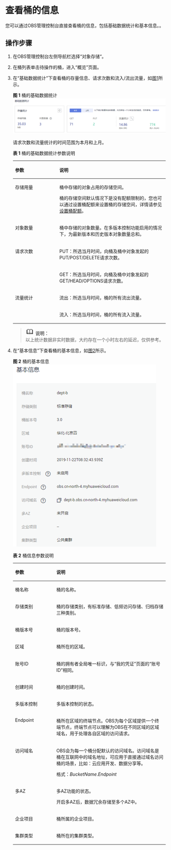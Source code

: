 # 查看桶的信息<a name="zh-cn_topic_0045829089"></a>

您可以通过OBS管理控制台直接查看桶的信息，包括基础数据统计和基本信息。。

## 操作步骤<a name="section11992676"></a>

1.  在OBS管理控制台左侧导航栏选择“对象存储“。
2.  在桶列表单击待操作的桶，进入“概览”页面。
3.  在“基础数据统计”下查看桶的存量信息、请求次数和流入/流出流量，如[图1](#fig2848684117471)所示。

    **图 1**  桶的基础数据统计<a name="fig2848684117471"></a>  
    ![](figures/桶的基础数据统计.png "桶的基础数据统计")

    请求次数和流量统计的时间范围为本月和上月。

    **表 1**  桶的基础数据统计参数说明

    <a name="table1034862635715"></a>
    <table><thead align="left"><tr id="row135142612570"><th class="cellrowborder" valign="top" width="28.999999999999996%" id="mcps1.2.3.1.1"><p id="p2351182620575"><a name="p2351182620575"></a><a name="p2351182620575"></a>参数</p>
    </th>
    <th class="cellrowborder" valign="top" width="71%" id="mcps1.2.3.1.2"><p id="p1735219265577"><a name="p1735219265577"></a><a name="p1735219265577"></a>说明</p>
    </th>
    </tr>
    </thead>
    <tbody><tr id="row335362611573"><td class="cellrowborder" valign="top" width="28.999999999999996%" headers="mcps1.2.3.1.1 "><p id="p1335417269573"><a name="p1335417269573"></a><a name="p1335417269573"></a>存储用量</p>
    </td>
    <td class="cellrowborder" valign="top" width="71%" headers="mcps1.2.3.1.2 "><p id="p16116144618916"><a name="p16116144618916"></a><a name="p16116144618916"></a>桶中存储的对象占用的存储空间。</p>
    <p id="p2074063281614"><a name="p2074063281614"></a><a name="p2074063281614"></a>桶的存储空间默认情况下是没有配额限制的，您也可以通过设置桶配额来设置桶的存储空间，详情请参见<a href="https://support.huaweicloud.com/api-obs/zh-cn_topic_0100846743.html" target="_blank" rel="noopener noreferrer">设置桶配额</a>。</p>
    </td>
    </tr>
    <tr id="row4356142614579"><td class="cellrowborder" valign="top" width="28.999999999999996%" headers="mcps1.2.3.1.1 "><p id="p6357926195717"><a name="p6357926195717"></a><a name="p6357926195717"></a>对象数量</p>
    </td>
    <td class="cellrowborder" valign="top" width="71%" headers="mcps1.2.3.1.2 "><p id="p51162464913"><a name="p51162464913"></a><a name="p51162464913"></a>桶中存储的对象数量。在多版本控制功能启用的情况下，为最新版本和历史版本对象数量总和。</p>
    </td>
    </tr>
    <tr id="row143591326135715"><td class="cellrowborder" rowspan="2" valign="top" width="28.999999999999996%" headers="mcps1.2.3.1.1 "><p id="p1736214267570"><a name="p1736214267570"></a><a name="p1736214267570"></a>请求次数</p>
    </td>
    <td class="cellrowborder" valign="top" width="71%" headers="mcps1.2.3.1.2 "><p id="p336402614579"><a name="p336402614579"></a><a name="p336402614579"></a>PUT：所选当月时间，向桶及桶中对象发起的PUT/POST/DELETE请求次数。</p>
    </td>
    </tr>
    <tr id="row153601126125711"><td class="cellrowborder" valign="top" headers="mcps1.2.3.1.1 "><p id="p10364192665715"><a name="p10364192665715"></a><a name="p10364192665715"></a>GET：所选当月时间，向桶及桶中对象发起的GET/HEAD/OPTIONS请求次数。</p>
    </td>
    </tr>
    <tr id="row10362172615718"><td class="cellrowborder" rowspan="2" valign="top" width="28.999999999999996%" headers="mcps1.2.3.1.1 "><p id="p173601026105713"><a name="p173601026105713"></a><a name="p173601026105713"></a>流量统计</p>
    </td>
    <td class="cellrowborder" valign="top" width="71%" headers="mcps1.2.3.1.2 "><p id="p14360132619570"><a name="p14360132619570"></a><a name="p14360132619570"></a>流出：所选当月时间，桶的所有流出流量。</p>
    </td>
    </tr>
    <tr id="row1836417267577"><td class="cellrowborder" valign="top" headers="mcps1.2.3.1.1 "><p id="p43621526175713"><a name="p43621526175713"></a><a name="p43621526175713"></a>流入：所选当月时间，桶的所有流入流量。</p>
    </td>
    </tr>
    </tbody>
    </table>

    >![](public_sys-resources/icon-note.gif) **说明：**   
    >以上统计数据非实时数据，大约存在一个小时左右的延迟，仅供参考。  

4.  在“基本信息”下查看桶的基本信息，如[图2](#fig4178468919236)所示。

    **图 2**  桶的基本信息<a name="fig4178468919236"></a>  
    ![](figures/桶的基本信息.png "桶的基本信息")

    **表 2**  桶信息参数说明

    <a name="table36705016"></a>
    <table><thead align="left"><tr id="row17234060"><th class="cellrowborder" valign="top" width="27%" id="mcps1.2.3.1.1"><p id="p328941641786"><a name="p328941641786"></a><a name="p328941641786"></a>参数</p>
    </th>
    <th class="cellrowborder" valign="top" width="73%" id="mcps1.2.3.1.2"><p id="p471816601786"><a name="p471816601786"></a><a name="p471816601786"></a>说明</p>
    </th>
    </tr>
    </thead>
    <tbody><tr id="row54972569161944"><td class="cellrowborder" valign="top" width="27%" headers="mcps1.2.3.1.1 "><p id="p527924521786"><a name="p527924521786"></a><a name="p527924521786"></a>桶名称</p>
    </td>
    <td class="cellrowborder" valign="top" width="73%" headers="mcps1.2.3.1.2 "><p id="p483302291786"><a name="p483302291786"></a><a name="p483302291786"></a>桶的名称。</p>
    </td>
    </tr>
    <tr id="row2980605"><td class="cellrowborder" valign="top" width="27%" headers="mcps1.2.3.1.1 "><p id="p5837181786"><a name="p5837181786"></a><a name="p5837181786"></a>存储类别</p>
    </td>
    <td class="cellrowborder" valign="top" width="73%" headers="mcps1.2.3.1.2 "><p id="p472811831786"><a name="p472811831786"></a><a name="p472811831786"></a>桶的存储类别，有标准存储、低频访问存储、归档存储三种类别。</p>
    </td>
    </tr>
    <tr id="row5013506492057"><td class="cellrowborder" valign="top" width="27%" headers="mcps1.2.3.1.1 "><p id="p6571610292057"><a name="p6571610292057"></a><a name="p6571610292057"></a>桶版本号</p>
    </td>
    <td class="cellrowborder" valign="top" width="73%" headers="mcps1.2.3.1.2 "><p id="p4848944492057"><a name="p4848944492057"></a><a name="p4848944492057"></a>桶的版本号。</p>
    </td>
    </tr>
    <tr id="row2643712415712"><td class="cellrowborder" valign="top" width="27%" headers="mcps1.2.3.1.1 "><p id="p411355181786"><a name="p411355181786"></a><a name="p411355181786"></a>区域</p>
    </td>
    <td class="cellrowborder" valign="top" width="73%" headers="mcps1.2.3.1.2 "><p id="p436426331786"><a name="p436426331786"></a><a name="p436426331786"></a>桶所在的区域。</p>
    </td>
    </tr>
    <tr id="row42411395"><td class="cellrowborder" valign="top" width="27%" headers="mcps1.2.3.1.1 "><p id="p209464221786"><a name="p209464221786"></a><a name="p209464221786"></a>账号ID</p>
    </td>
    <td class="cellrowborder" valign="top" width="73%" headers="mcps1.2.3.1.2 "><p id="p189386391786"><a name="p189386391786"></a><a name="p189386391786"></a>桶的拥有者全局唯一标识，与“我的凭证”页面的“账号ID”相同。</p>
    </td>
    </tr>
    <tr id="row48992040"><td class="cellrowborder" valign="top" width="27%" headers="mcps1.2.3.1.1 "><p id="p489507921786"><a name="p489507921786"></a><a name="p489507921786"></a>创建时间</p>
    </td>
    <td class="cellrowborder" valign="top" width="73%" headers="mcps1.2.3.1.2 "><p id="p55911881786"><a name="p55911881786"></a><a name="p55911881786"></a>桶的创建时间。</p>
    </td>
    </tr>
    <tr id="row015713406208"><td class="cellrowborder" valign="top" width="27%" headers="mcps1.2.3.1.1 "><p id="p4157154010203"><a name="p4157154010203"></a><a name="p4157154010203"></a>多版本控制</p>
    </td>
    <td class="cellrowborder" valign="top" width="73%" headers="mcps1.2.3.1.2 "><p id="p8157134020209"><a name="p8157134020209"></a><a name="p8157134020209"></a>多版本控制的状态。</p>
    </td>
    </tr>
    <tr id="row43167051153945"><td class="cellrowborder" valign="top" width="27%" headers="mcps1.2.3.1.1 "><p id="p55310915153945"><a name="p55310915153945"></a><a name="p55310915153945"></a>Endpoint</p>
    </td>
    <td class="cellrowborder" valign="top" width="73%" headers="mcps1.2.3.1.2 "><p id="p50873347153945"><a name="p50873347153945"></a><a name="p50873347153945"></a>桶所在区域的终端节点。<span id="ph879741062518"><a name="ph879741062518"></a><a name="ph879741062518"></a>OBS</span>为每个区域提供一个终端节点，终端节点可以理解为<span id="ph376914132257"><a name="ph376914132257"></a><a name="ph376914132257"></a>OBS</span>在不同区域的区域域名，用于处理各自区域的访问请求。</p>
    </td>
    </tr>
    <tr id="row3949727593952"><td class="cellrowborder" valign="top" width="27%" headers="mcps1.2.3.1.1 "><p id="p3710276193952"><a name="p3710276193952"></a><a name="p3710276193952"></a>访问域名</p>
    </td>
    <td class="cellrowborder" valign="top" width="73%" headers="mcps1.2.3.1.2 "><p id="p6716183216254"><a name="p6716183216254"></a><a name="p6716183216254"></a><span id="ph115995382251"><a name="ph115995382251"></a><a name="ph115995382251"></a>OBS</span><span>会为每一个桶分配默认的访问域名。访问域名是桶在互联网中的域名地址，可应用于直接通过域名访问桶的场景，比如：云应用开发、数据分享等。</span></p>
    <p id="p5486373293953"><a name="p5486373293953"></a><a name="p5486373293953"></a>格式：<i><span class="varname" id="varname54291920269"><a name="varname54291920269"></a><a name="varname54291920269"></a>BucketName</span></i>.<i><span class="varname" id="varname64523715131631"><a name="varname64523715131631"></a><a name="varname64523715131631"></a>Endpoint</span></i></p>
    </td>
    </tr>
    <tr id="row2682181510713"><td class="cellrowborder" valign="top" width="27%" headers="mcps1.2.3.1.1 "><p id="p8683815478"><a name="p8683815478"></a><a name="p8683815478"></a>多AZ</p>
    </td>
    <td class="cellrowborder" valign="top" width="73%" headers="mcps1.2.3.1.2 "><p id="p7684615777"><a name="p7684615777"></a><a name="p7684615777"></a>多AZ功能的状态。</p>
    <p id="p44051915175811"><a name="p44051915175811"></a><a name="p44051915175811"></a>开启多AZ后，数据冗余存储至多个AZ中。</p>
    </td>
    </tr>
    <tr id="row126628116372"><td class="cellrowborder" valign="top" width="27%" headers="mcps1.2.3.1.1 "><p id="p16662161103718"><a name="p16662161103718"></a><a name="p16662161103718"></a>企业项目</p>
    </td>
    <td class="cellrowborder" valign="top" width="73%" headers="mcps1.2.3.1.2 "><p id="p2662814376"><a name="p2662814376"></a><a name="p2662814376"></a>桶所属的企业项目。</p>
    </td>
    </tr>
    <tr id="row1599663173715"><td class="cellrowborder" valign="top" width="27%" headers="mcps1.2.3.1.1 "><p id="p1099643163718"><a name="p1099643163718"></a><a name="p1099643163718"></a>集群类型</p>
    </td>
    <td class="cellrowborder" valign="top" width="73%" headers="mcps1.2.3.1.2 "><p id="p4996173163710"><a name="p4996173163710"></a><a name="p4996173163710"></a>桶所在的集群类型。</p>
    </td>
    </tr>
    </tbody>
    </table>


